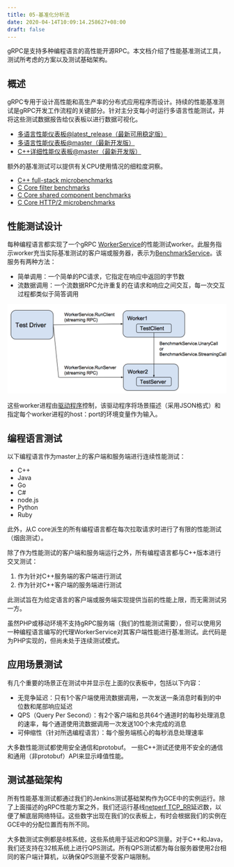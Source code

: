 ```yaml
---
title: 05-基准化分析法
date: 2020-04-14T10:09:14.258627+08:00
draft: false
---
```


gRPC是支持多种编程语言的高性能开源RPC。本文档介绍了性能基准测试工具，测试所考虑的方案以及测试基础架构。

## 概述

gRPC专用于设计高性能和高生产率的分布式应用程序而设计。持续的性能基准测试是gRPC开发工作流程的关键部分。针对主分支每小时运行多语言性能测试，并将这些测试数据报告给仪表板以进行数据可视化。

- [多语言性能仪表板@latest_release（最新可用稳定版）](https://performance-dot-grpc-testing.appspot.com/explore?dashboard=5636470266134528)
- [多语言性能仪表板@master（最新开发版）](https://performance-dot-grpc-testing.appspot.com/explore?dashboard=5652536396611584)
- [C++详细性能仪表板@master（最新开发版）](https://performance-dot-grpc-testing.appspot.com/explore?dashboard=5685265389584384)

额外的基准测试可以提供有关CPU使用情况的细粒度洞察。

- [C++ full-stack microbenchmarks](https://performance-dot-grpc-testing.appspot.com/explore?dashboard=5684961520648192)
- [C Core filter benchmarks](https://performance-dot-grpc-testing.appspot.com/explore?dashboard=5740240702537728)
- [C Core shared component benchmarks](https://performance-dot-grpc-testing.appspot.com/explore?dashboard=5641826627223552&container=789696829&widget=512792852)
- [C Core HTTP/2 microbenchmarks](https://performance-dot-grpc-testing.appspot.com/explore?dashboard=5732910535540736)

## 性能测试设计

每种编程语言都实现了一个gRPC [WorkerService](https://github.com/grpc/grpc/blob/master/src/proto/grpc/testing/worker_service.proto)的性能测试worker。此服务指示worker充当实际基准测试的客户端或服务器，表示为[BenchmarkService](https://github.com/grpc/grpc/blob/master/src/proto/grpc/testing/benchmark_service.proto)。该服务有两种方法：

- 简单调用：一个简单的PC请求，它指定在响应中返回的字节数
- 流数据调用：一个流数据RPC允许重复的在请求和响应之间交互，每一次交互过程都类似于简答调用

![image](/images/testing_framework.png)

这些worker进程由[驱动程序](https://github.com/grpc/grpc/blob/master/test/cpp/qps/qps_json_driver.cc)控制，该驱动程序将场景描述（采用JSON格式）和指定每个worker进程的host：port的环境变量作为输入。

## 编程语言测试

以下编程语言作为master上的客户端和服务端进行连续性能测试：

- C++
- Java
- Go
- C#
- node.js
- Python
- Ruby

此外，从C core派生的所有编程语言都在每次拉取请求时进行了有限的性能测试（烟囱测试）。

除了作为性能测试的客户端和服务端运行之外，所有编程语言都与C++版本进行交叉测试：

1. 作为针对C++服务端的客户端进行测试
2. 作为针对C++客户端的服务端进行测试

此测试旨在为给定语言的客户端或服务端实现提供当前的性能上限，而无需测试另一方。

虽然PHP或移动环境不支持gRPC服务端（我们的性能测试需要），但可以使用另一种编程语言编写的代理WorkerService对其客户端性能进行基准测试。此代码是为PHP实现的，但尚未处于连续测试模式。

## 应用场景测试

有几个重要的场景正在测试中并显示在上面的仪表板中，包括以下内容：

- 无竞争延迟：只有1个客户端使用流数据调用，一次发送一条消息时看到的中位数和尾部响应延迟
- QPS（Query Per Second）：有2个客户端和总共64个通道时的每秒处理消息的速率，每个通道使用流数据调用一次发送100个未完成的消息
- 可伸缩性（针对所选编程语言）：每个服务端核心的每秒消息处理速率

大多数性能测试都使用安全通信和protobuf。 一些C++测试还使用不安全的通信和通用（非protobuf）API来显示峰值性能。

## 测试基础架构

所有性能基准测试都通过我们的Jenkins测试基础架构作为GCE中的实例运行。除了上面描述的gRPC性能方案之外，我们还运行基线[netperf TCP_RR](http://www.netperf.org/)延迟数，以便了解底层网络特征。这些数字出现在我们的仪表板上，有时会根据我们的实例在GCE中的分配位置而有所不同。

大多数测试实例都是8核系统，这些系统用于延迟和QPS测量。对于C++和Java，我们还支持在32核系统上进行QPS测试。所有QPS测试都为每台服务器使用2台相同的客户端计算机，以确保QPS测量不受客户端限制。
